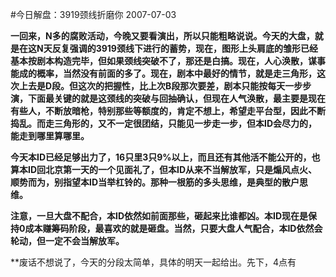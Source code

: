 #今日解盘：3919颈线折磨你
2007-07-03

**一回来，N多的腐败活动，今晚又要看演出，所以只能粗略说说。今天的大盘，就是在这N天反复强调的3919颈线下进行的蓄势，现在，图形上头肩底的雏形已经基本按剧本构造完毕，但如果颈线突破不了，那还是白搞。现在，人心涣散，谋事能成的概率，当然没有前面的多了。现在，剧本中最好的情节，就是走三角形，这次上去是D段。但这次的把握性，比上次B段那次要差，剧本只能按每天一步步演，下面最关键的就是这颈线的突破与回抽确认，但现在人气涣散，最主要是现在有些人，不断放暗枪，特别那些等额度的，肯定不想上，希望走平台型，因此不断捣乱。而走三角形的，又不一定很团结，只能见一步走一步，但本ID会尽力的，能走到哪里算哪里。**
 
**今天本ID已经足够出力了，16只里3只9%以上，而且还有其他活不能公开的，也算本ID回北京第一天的一个见面礼了，但本ID从来不当解放军，只是煽风点火、顺势而为，别指望本ID当举杠铃的。那种一根筋的多头思维，是典型的散户思维。**
 
**注意，一旦大盘不配合，本ID依然如前面那些，砸起来比谁都凶。本ID现在是保持0成本赚筹码阶段，最喜欢的就是砸盘。当然，只要大盘人气配合，本ID依然会轮动，但一定不会当解放军。**
 
**废话不想说了，今天的分段太简单，具体的明天一起给出。先下，4点有